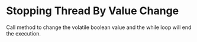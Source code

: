 # Stopping Thread By Value Change
Call method to change the volatile boolean value and the while loop will end the execution. 
